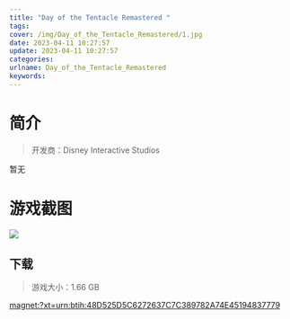 ```yaml
---
title: "Day of the Tentacle Remastered "
tags: 
cover: /img/Day_of_the_Tentacle_Remastered/1.jpg
date: 2023-04-11 10:27:57
update: 2023-04-11 10:27:57
categories: 
urlname: Day_of_the_Tentacle_Remastered
keywords: 
---
```

# 简介

> 开发商：Disney Interactive Studios

暂无

# 游戏截图

![](/img/Day_of_the_Tentacle_Remastered/2.jpg)


## 下载

> 游戏大小：1.66 GB

[magnet:?xt=urn:btih:48D525D5C6272637C7C389782A74E45194837779](magnet:?xt=urn:btih:48D525D5C6272637C7C389782A74E45194837779)